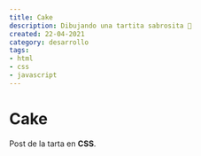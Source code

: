 ```yaml
---
title: Cake
description: Dibujando una tartita sabrosita 🎂
created: 22-04-2021
category: desarrollo
tags:
- html
- css
- javascript
---
```


# Cake

Post de la tarta en **CSS**.

